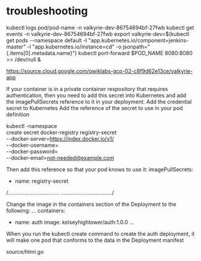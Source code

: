 # troubleshooting
kubectl logs pod/pod-name -n valkyrie-dev-86754694bf-27fwb
kubectl get events -n valkyrie-dev-86754694bf-27fwb
export valkyrie-dev=$(kubectl get pods --namespace default -l "app.kubernetes.io/component=jenkins-master" -l "app.kubernetes.io/instance=cd" -o jsonpath="{.items[0].metadata.name}") kubectl port-forward $POD_NAME 8080:8080 >> /dev/null &

https://source.cloud.google.com/qwiklabs-gcp-02-c8f9d62e13ce/valkyrie-app

If your container is in a private container respository that requires authentication, then you need to add this secret into Kubernetes and add the imagePullSecrets reference to it in your deployment.
Add the credential secret to Kubernetes
Add the reference of the secret to use in your pod definition

kubectl -namespace <YOUR NAMESPACE> \
create secret docker-registry registry-secret \
--docker-server=https://index.docker.io/v1/ \
--docker-username=<THE USERNAME> \
--docker-password=<THE PASSWORD> \
--docker-email=not-needed@example.com
  
Then add this reference so that your pod knows to use it: 
imagePullSecrets:
  - name: registry-secret
  
  /*..................................   ..................................*/
  
Change the image in the containers section of the Deployment to the following:
...
containers:
- name: auth
  image: kelseyhightower/auth:1.0.0
...

When you run the kubectl create command to create the auth deployment, it will make one pod that conforms to the data in the Deployment manifest

source/html.go 




